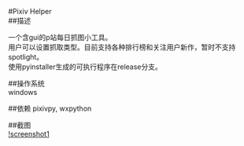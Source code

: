 #Pixiv Helper  
##描述  

一个含gui的p站每日抓图小工具。  
用户可以设置抓取类型。目前支持各种排行榜和关注用户新作，暂时不支持spotlight。  
使用pyinstaller生成的可执行程序在release分支。  

##操作系统  
windows

##依赖
pixivpy, wxpython

##截图  
[!screenshot1](screenshot1.png)  
